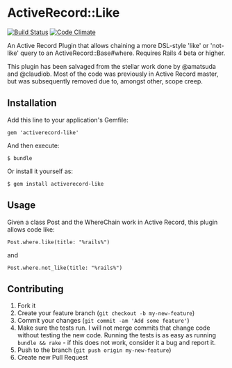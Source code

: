 # ActiveRecord::Like

[![Build Status](https://travis-ci.org/ReneB/activerecord-like.png)](https://travis-ci.org/ReneB/activerecord-like)
[![Code Climate](https://codeclimate.com/github/ReneB/activerecord-like.png)](https://codeclimate.com/github/ReneB/activerecord-like)

An Active Record Plugin that allows chaining a more DSL-style 'like' or 'not-like' query to an ActiveRecord::Base#where. Requires Rails 4 beta or higher.

This plugin has been salvaged from the stellar work done by @amatsuda and @claudiob. Most of the code was previously in Active Record master, but was subsequently removed due to, amongst other, scope creep.

## Installation

Add this line to your application's Gemfile:

    gem 'activerecord-like'

And then execute:

    $ bundle

Or install it yourself as:

    $ gem install activerecord-like

## Usage

Given a class Post and the WhereChain work in Active Record, this plugin allows code like:

    Post.where.like(title: "%rails%")

and

    Post.where.not_like(title: "%rails%")

## Contributing

1. Fork it
2. Create your feature branch (`git checkout -b my-new-feature`)
3. Commit your changes (`git commit -am 'Add some feature'`)
4. Make sure the tests run. I will not merge commits that change code without testing the new code. Running the tests is as easy as running `bundle && rake` - if this does not work, consider it a bug and report it.
5. Push to the branch (`git push origin my-new-feature`)
6. Create new Pull Request
